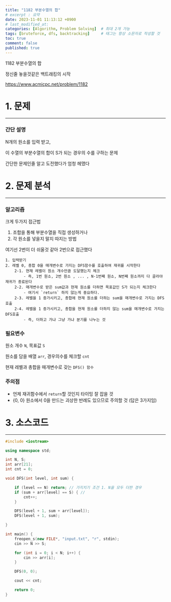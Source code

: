 ```yaml
---
title: "1182 부분수열의 합"
# excerpt : 요약
date: 2023-11-01 11:13:12 +0900
# last_modified_at: 
categories: [Algorithm, Problem Solving]  # 최대 2개 가능
tags: [bruteforce, dfs, backtracking]     # 태그는 항상 소문자로 작성할 것
toc: true
comment: false
published: true
---
```


1182 부분수열의 합

정신줄 놓을것같은 백트래킹의 시작

https://www.acmicpc.net/problem/1182

# 1. 문제
---
### 간단 설명
N개의 원소를 입력 받고,

이 수열의 부분수열의 합이 S가 되는 경우의 수를 구하는 문제

간단한 문제인줄 알고 도전했다가 엄청 헤맸다

# 2. 문제 분석
---
### 알고리즘
크게 두가지 접근법
1. 조합을 통해 부분수열을 직접 생성하거나
2. 각 원소를 넣을지 말지 따지는 방법

여기선 2번이 더 쉬울것 같아 2번으로 접근했다
```
1. 입력받기 
2. 레벨 0, 총합 0을 매개변수로 가지는 DFS함수를 호출하여 재귀를 시작한다
    2-1. 현재 레벨이 원소 개수만큼 도달했는지 체크
        - 즉, 1번 원소, 2번 원소 , ... , N-1번째 원소, N번째 원소까지 다 골라야 재귀가 종료된다
    2-2. 매개변수로 받은 sum값과 현재 원소를 더하면 목표값인 S가 되는지 체크한다
        - 여기서 `return` 하지 않는게 중요하다.
    2-3. 레벨을 1 증가시키고, 총합에 현재 원소를 더하는 sum을 매개변수로 가지는 DFS호출
    2-4. 레벨을 1 증가시키고, 총합을 현재 원소를 더하지 않는 sum을 매개변수로 가지는 DFS호출
        - 즉, 더하고 가냐 그냥 가냐 분기를 나누는 것
```
### 필요변수
원소 개수 `N`, 목표값 `S`

원소를 담을 배열 `arr`, 경우의수를 체크할 `cnt`

현재 레벨과 총합을 매개변수로 갖는 `DFS() 함수`

### 주의점
- 언제 재귀함수에서 `return`할 것인지 타이밍 잘 잡을 것
- {0, 0} 원소에서 0을 만드는 괴상한 반례도 있으므로 주의할 것 (답은 3가지임)

# 3. 소스코드
---
```cpp
#include <iostream>

using namespace std;

int N, S;
int arr[21];
int cnt = 0;

void DFS(int level, int sum) {

	if (level == N) return; // 가지치기 조건 1. N을 모두 더한 경우
	if (sum + arr[level] == S) { // 
		cnt++;
	}

	DFS(level + 1, sum + arr[level]);
	DFS(level + 1, sum);

}

int main() {
	freopen_s(new FILE*, "input.txt", "r", stdin);
	cin >> N >> S;

	for (int i = 0; i < N; i++) {
		cin >> arr[i];
	}

	DFS(0, 0);

	cout << cnt;

	return 0;
}
```

